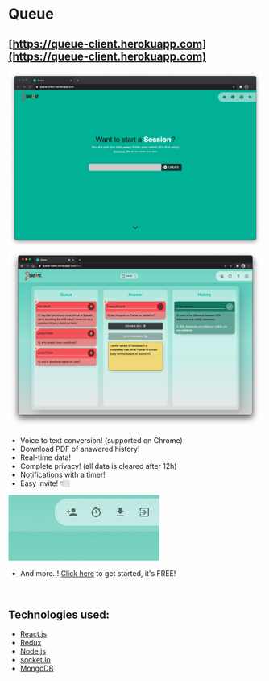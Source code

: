 # Queue

## [https://queue-client.herokuapp.com](https://queue-client.herokuapp.com)

<img src='./_README_img/home.png' />
<img src='./_README_img/dashboard.png' />

- Voice to text conversion! (supported on Chrome)
- Download PDF of answered history!
- Real-time data!
- Complete privacy! (all data is cleared after 12h)
- Notifications with a timer!
- Easy invite! 👇🏼

<img src='./_README_img/invite.gif' width='300' />

- And more..! [Click here](https://queue-client.herokuapp.com) to get started, it's FREE!

<br />

## Technologies used:

- [React.js](https://reactjs.org)
- [Redux](https://redux.js.org)
- [Node.js](https://nodejs.org/en/)
- [socket.io](https://socket.io)
- [MongoDB](https://www.mongodb.com)

